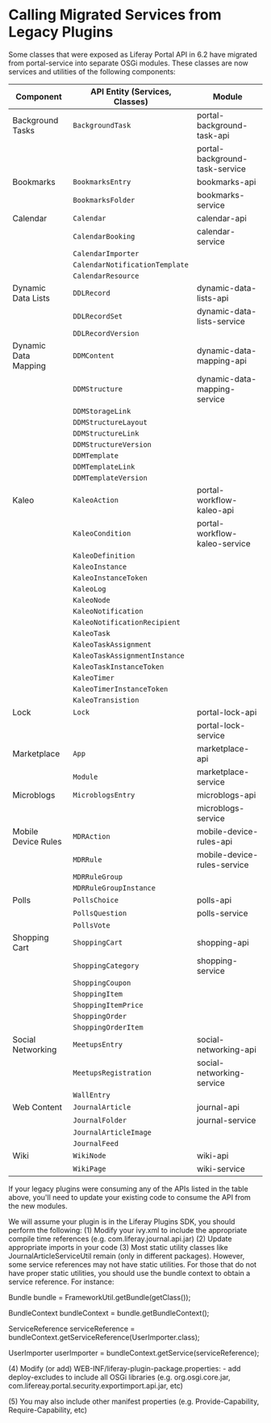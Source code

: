 # Calling Migrated Services from Legacy Plugins [](id=calling-migrated-services-from-legacy-plugins)

Some classes that were exposed as Liferay Portal API in 6.2 have migrated from
portal-service into separate OSGi modules. These classes are now services and
utilities of the following components:

| Component            | API Entity (Services, Classes) | Module                         |
|----------------------|--------------------------------|--------------------------------|
| Background Tasks     | `BackgroundTask`               | portal-background-task-api     |
|                      |                                | portal-background-task-service |
| Bookmarks            | `BookmarksEntry`               | bookmarks-api                  |
|                      | `BookmarksFolder`              | bookmarks-service              |
| Calendar             | `Calendar`                     | calendar-api                   |
|                      | `CalendarBooking`              | calendar-service               |
|                      | `CalendarImporter`             |                                |
|                      | `CalendarNotificationTemplate` |                                |
|                      | `CalendarResource`             |                                |
| Dynamic Data Lists   | `DDLRecord`                    | dynamic-data-lists-api         |
|                      | `DDLRecordSet`                 | dynamic-data-lists-service     |
|                      | `DDLRecordVersion`             |                                |
| Dynamic Data Mapping | `DDMContent`                   | dynamic-data-mapping-api       |
|                      | `DDMStructure`                 | dynamic-data-mapping-service   |
|                      | `DDMStorageLink`               |                                |
|                      | `DDMStructureLayout`           |                                |
|                      | `DDMStructureLink`             |                                |
|                      | `DDMStructureVersion`          |                                |
|                      | `DDMTemplate`                  |                                |
|                      | `DDMTemplateLink`              |                                |
|                      | `DDMTemplateVersion`           |                                |
| Kaleo                | `KaleoAction`                  | portal-workflow-kaleo-api      |
|                      | `KaleoCondition`               | portal-workflow-kaleo-service  |
|                      | `KaleoDefinition`              |                                |
|                      | `KaleoInstance`                |                                |
|                      | `KaleoInstanceToken`           |                                |
|                      | `KaleoLog`                     |                                |
|                      | `KaleoNode`                    |                                |
|                      | `KaleoNotification`            |                                |
|                      | `KaleoNotificationRecipient`   |                                |
|                      | `KaleoTask`                    |                                |
|                      | `KaleoTaskAssignment`          |                                |
|                      | `KaleoTaskAssignmentInstance`  |                                |
|                      | `KaleoTaskInstanceToken`       |                                |
|                      | `KaleoTimer`                   |                                |
|                      | `KaleoTimerInstanceToken`      |                                |
|                      | `KaleoTransistion`             |                                |
| Lock                 | `Lock`                         | portal-lock-api                |
|                      |                                | portal-lock-service            |
| Marketplace          | `App`                          | marketplace-api                |
|                      | `Module`                       | marketplace-service            |
| Microblogs           | `MicroblogsEntry`              | microblogs-api                 |
|                      |                                | microblogs-service             |
| Mobile Device Rules  | `MDRAction`                    | mobile-device-rules-api        |
|                      | `MDRRule`                      | mobile-device-rules-service    |
|                      | `MDRRuleGroup`                 |                                |
|                      | `MDRRuleGroupInstance`         |                                |
| Polls                | `PollsChoice`                  | polls-api                      |
|                      | `PollsQuestion`                | polls-service                  |
|                      | `PollsVote`                    |                                |
| Shopping Cart        | `ShoppingCart`                 | shopping-api                   |
|                      | `ShoppingCategory`             | shopping-service               |
|                      | `ShoppingCoupon`               |                                |
|                      | `ShoppingItem`                 |                                |
|                      | `ShoppingItemPrice`            |                                |
|                      | `ShoppingOrder`                |                                |
|                      | `ShoppingOrderItem`            |                                |
| Social Networking    | `MeetupsEntry`                 | social-networking-api          |
|                      | `MeetupsRegistration`          | social-networking-service      |
|                      | `WallEntry`                    |                                |
| Web Content          | `JournalArticle`               | journal-api                    |
|                      | `JournalFolder`                | journal-service                |
|                      | `JournalArticleImage`          |                                |
|                      | `JournalFeed`                  |                                |
| Wiki                 | `WikiNode`                     | wiki-api                       |
|                      | `WikiPage`                     | wiki-service                   |

If your legacy plugins were consuming any of the APIs listed in the table above,
you'll need to update your existing code to consume the API from the new
modules.

We will assume your plugin is in the Liferay Plugins SDK, you should perform the following:
(1) Modify your ivy.xml to include the appropriate compile time references (e.g. com.liferay.journal.api.jar)
(2) Update appropriate imports in your code
(3) Most static utility classes like JournalArticleServiceUtil remain (only in different packages).  However, some service references may not have static utilities.  For those that do not have proper static utilities, you should use the bundle context to obtain a service reference.  For instance:

Bundle bundle = FrameworkUtil.getBundle(getClass());

BundleContext bundleContext = bundle.getBundleContext();

ServiceReference<UserImporter> serviceReference = bundleContext.getServiceReference(UserImporter.class);

UserImporter userImporter = bundleContext.getService(serviceReference);

(4) Modify (or add) WEB-INF/liferay-plugin-package.properties:
    - add deploy-excludes to include all OSGi libraries (e.g. org.osgi.core.jar, com.lifereay.portal.security.exportimport.api.jar, etc)
    
(5) You may also include other manifest properties (e.g. Provide-Capability, Require-Capability, etc)



